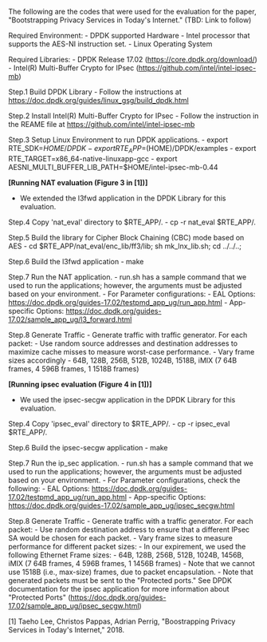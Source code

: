 The following are the codes that were used for the evaluation for the paper, "Bootstrapping Privacy Services in Today's Internet." (TBD: Link to follow)

Required Environment:
	- DPDK supported Hardware
	- Intel processor that supports the AES-NI instruction set.
	- Linux Operating System

Required Libraries:
	- DPDK Release 17.02 (https://core.dpdk.org/download/)
	- Intel(R) Multi-Buffer Crypto for IPsec (https://github.com/intel/intel-ipsec-mb)

Step.1 Build DPDK Library
	- Follow the instructions at https://doc.dpdk.org/guides/linux_gsg/build_dpdk.html

Step.2 Install Intel(R) Multi-Buffer Crypto for IPsec
	- Follow the instruction in the REAME file at https://github.com/intel/intel-ipsec-mb

Step.3 Setup Linux Environment to run DPDK applications.
	- export RTE_SDK=$HOME/DPDK
	- export RTE_APP=$(HOME)/DPDK/examples
	- export RTE_TARGET=x86_64-native-linuxapp-gcc
	- export AESNI_MULTI_BUFFER_LIB_PATH=$HOME/intel-ipsec-mb-0.44

****[Running NAT evaluation (Figure 3 in [1])]****

* We extended the l3fwd application in the DPDK Library for this evaluation.

Step.4 Copy 'nat_eval' directory to $RTE_APP/.
	- cp -r nat_eval $RTE_APP/.

Step.5 Build the library for Cipher Block Chaining (CBC) mode based on AES
	- cd $RTE_APP/nat_eval/enc_lib/ff3/lib; sh mk_lnx_lib.sh; cd ../../..;

Step.6 Build the l3fwd application
	- make

Step.7 Run the NAT application.
	- run.sh has a sample command that we used to run the applications; however, the arguments must be adjusted based on your environment.
	- For Parameter configurations:
		- EAL Options: https://doc.dpdk.org/guides-17.02/testpmd_app_ug/run_app.html
		- App-specific Options: https://doc.dpdk.org/guides-17.02/sample_app_ug/l3_forward.html

Step.8 Generate Traffic
	- Generate traffic with traffic generator. For each packet:
		- Use random source addresses and destination addresses to maximize cache misses to measure worst-case performance.
		- Vary frame sizes accordingly
			- 64B, 128B, 256B, 512B, 1024B, 1518B, iMIX (7 64B frames, 4 596B frames, 1 1518B frames)

****[Running ipsec evaluation (Figure 4 in [1])]****

* We used the ipsec-secgw application in the DPDK Library for this evaluation.

Step.4 Copy 'ipsec_eval' directory to $RTE_APP/.
	- cp -r ipsec_eval $RTE_APP/.

Step.6 Build the ipsec-secgw application
	- make

Step.7 Run the ip_sec application.
	- run.sh has a sample command that we used to run the applications; however, the arguments must be adjusted based on your environment.
	- For Parameter configurations, check the following:
		- EAL Options: https://doc.dpdk.org/guides-17.02/testpmd_app_ug/run_app.html
		- App-specific Options: https://doc.dpdk.org/guides-17.02/sample_app_ug/ipsec_secgw.html

Step.8 Generate Traffic
	- Generate traffic with a traffic generator. For each packet:
		- Use random destination address to ensure that a different IPsec SA would be chosen for each packet.
		- Vary frame sizes to measure performance for different packet sizes:
			- In our expirement, we used the following Ethernet Frame sizes:
				- 64B, 128B, 256B, 512B, 1024B, 1456B, iMIX (7 64B frames, 4 596B frames, 1 1456B frames)
				- Note that we cannot use 1518B (i.e., max-size) frames, due to packet encapsulation.
		- Note that generated packets must be sent to the "Protected ports." See DPDK documentation for the ipsec application for more information about "Protected Ports" (https://doc.dpdk.org/guides-17.02/sample_app_ug/ipsec_secgw.html)

[1] Taeho Lee, Christos Pappas, Adrian Perrig, "Boostrapping Privacy Services in Today's Internet," 2018.
